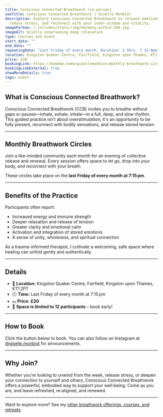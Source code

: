 ```yaml
---
title: Conscious Connected Breathwork (in-person)
seoTitle: Conscious Connected Breathwork | Giselle Monbiot
description: Explore Conscious Connected Breathwork to release emotional blocks,
  reduce stress, and reconnect with your inner wisdom and vitality.
imageForSeo: /_includes/static/img/harmony-within-189.jpg
imageAlt: Giselle ovewrseeing deep relaxation
type: Courses and Event
start_date: ""
end_date: ""
repeatingDate: "Last Friday of every month. Duration: 1.5hrs. 7.15-9pm"
location: Kingston Quaker Centre, Fairfield, Kingston upon Thames, KT1 2PT
price: £30
bookingLink: https://bookme.name/gisellemonbiot/monthly-breathwork-circles
bookingLinkExternal: true
showMoreDetails: true
tags: event
---
```

## What is Conscious Connected Breathwork?

Conscious Connected Breathwork (CCB) invites you to breathe without gaps or pauses—inhale, exhale, inhale—in a full, deep, and slow rhythm. This guided practice isn’t about overstimulation; it's an opportunity to be fully present, reconnect with bodily sensations, and release stored tension.

- - -

## Monthly Breathwork Circles

Join a like-minded community each month for an evening of collective release and renewal. Every session offers space to let go, drop into your body, and reconnect with your breath.

These circles take place on the **last Friday of every month at 7:15 pm**.

- - -

## Benefits of the Practice

Participants often report:

* Increased energy and immune strength  
* Deeper relaxation and release of tension  
* Greater clarity and emotional calm  
* Activation and integration of stored emotions  
* A sense of unity, wholeness, and spiritual connection  

As a trauma-informed therapist, I cultivate a welcoming, safe space where healing can unfold gently and authentically.

- - -

## Details

* 📍 **Location:** Kingston Quaker Centre, Fairfield, Kingston upon Thames, KT1 2PT  
* 🕖 **Time:** Last Friday of every month at 7:15 pm  
* 💷 **Price:** **£30**
* 👥 **Space is limited to 12 participants** – book early!

- - -

## How to Book

Click the button below to book. You can also follow on Instagram at <a href="https://www.instagram.com/giselle.monbiot" target="_blank" rel="nofollow">@giselle.monbiot</a> for announcements.

- - -

## Why Join?

Whether you’re looking to unwind from the week, release stress, or deepen your connection to yourself and others, Conscious Connected Breathwork offers a powerful, embodied way to support your well‑being. Come as you are, and leave refreshed, re‑aligned, and renewed.

- - -

Want to explore more? See my [other breathwork offerings, courses, and retreats](/courses-and-events/).
